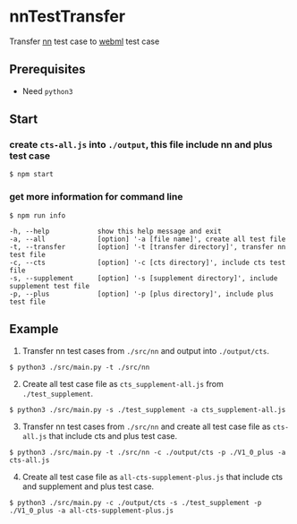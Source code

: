 # nnTestTransfer
Transfer [nn](https://android.googlesource.com/platform/frameworks/ml) test case to [webml](https://github.com/intel/webml-polyfill) test case

## Prerequisites
* Need `python3`

## Start

### create `cts-all.js` into `./output`, this file include nn and plus test case

```shell
$ npm start
```

### get more information for command line

```shell
$ npm run info
```

```shell
-h, --help            show this help message and exit
-a, --all             [option] '-a [file name]', create all test file
-t, --transfer        [option] '-t [transfer directory]', transfer nn test file
-c, --cts             [option] '-c [cts directory]', include cts test file
-s, --supplement      [option] '-s [supplement directory]', include supplement test file
-p, --plus            [option] '-p [plus directory]', include plus test file
```

## Example

1. Transfer nn test cases from `./src/nn` and output into `./output/cts`.

```shell
$ python3 ./src/main.py -t ./src/nn
```

2. Create all test case file as `cts_supplement-all.js` from `./test_supplement`.

```shell
$ python3 ./src/main.py -s ./test_supplement -a cts_supplement-all.js
```

3. Transfer nn test cases from `./src/nn` and create all test case file as `cts-all.js` that include cts and plus test case.

```shell
$ python3 ./src/main.py -t ./src/nn -c ./output/cts -p ./V1_0_plus -a cts-all.js
```

4. Create all test case file as `all-cts-supplement-plus.js` that include cts and supplement and plus test case.

```shell
$ python3 ./src/main.py -c ./output/cts -s ./test_supplement -p ./V1_0_plus -a all-cts-supplement-plus.js
```
